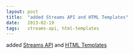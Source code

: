 ```yaml
---
layout: post
title:  "added Streams API and HTML Templates"
date:   2013-02-19
tags:   streams-api, html-templates
---
```


added [Streams API](/spec/streams-api) and [HTML Templates](/spec/html-templates)

